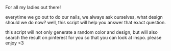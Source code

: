 For all my ladies out there!

everytime we go out to do our nails, we always ask ourselves, what design should we do now?
well, this script will help you answer that exact question.

this script will not only generate a random color and design, but will also search the result on pinterest for you so that you can look at inspo.
please enjoy <3
